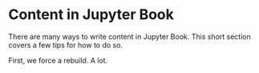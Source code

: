 Content in Jupyter Book
=======================

There are many ways to write content in Jupyter Book. This short section
covers a few tips for how to do so.

First, we force a rebuild.  A lot.
